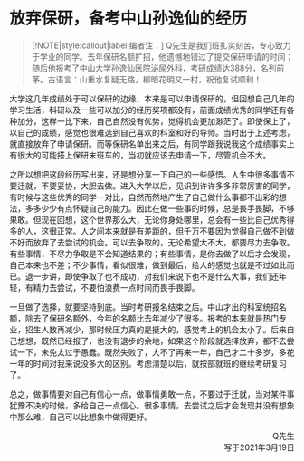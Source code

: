 # 放弃保研，备考中山孙逸仙的经历

> [!NOTE|style:callout|label:编者注：]
> Q先生是我们班扎实刻苦，专心致力于学业的同学。去年保研名额扩招，他遗憾地错过了提交保研申请的时间；随后他报考了中山大学孙逸仙医院泌尿外科，考研成绩达388分，名列前茅。古语言：山重水复疑无路，柳暗花明又一村，祝他复试顺利！

大学这几年成绩处于可以保研的边缘，本来是可以申请保研的，但回想自己几年的学习生活，科研以及一些可以加分的经历奖项都没有，前面成绩优秀的同学还有各种加分，这样一比下来，自己自然没有优势，觉得机会更加渺茫了。即使保上了，以自己的成绩，感觉也很难选到自己喜欢的科室和好的导师。当时出于上述考虑，就直接放弃了申请保研。而等保研名单出来之后，有同学跟我说我这个成绩事实上有很大的可能搭上保研末班车的，当初就应该去申请一下，尽管机会不大。

之所以想把这段经历写出来，还是想分享一下自己的一些感悟。人生中很多事情不要迁就，不要妥协，大胆去做。进入大学以后，见识到许许多多非常厉害的同学，有时候与这些优秀的同学一对比，自然而然地产生了自己做什么事都不出彩的想法，多多少少有点怀疑自己的能力。因此在做一些事的时候，总是畏手畏脚，不够果敢。但现在回想，这个世界那么大，无论你身处哪里，总会有一些比自己优秀得多的人，这很正常。人之间本来就是有差距的，但千万不要因为觉得自己做不到做不好而放弃了去尝试的机会。可以去争取的，无论希望大不大，都要尽力去争取。有些事情，不尽力争取是不会知道结果的；有些事情，是你去做了以后才会发现，自己本来也不差；不少事情，看似很难，做到最后，给人的感觉也就是不过如此而已。退一步讲，即使争取了也不成功，对我们来说下也不是什么大事，我们还年轻，有精力去尝试，不要怕浪费一点时间而畏手畏脚。

一旦做了选择，就要坚持到底。当时考研报名结束之后。中山才出的科室统招名额，除去了保研名额外，今年的名额比去年减少了很多。报考的本来就是热门专业，招生人数再减少，那时候压力真的是挺大的，感觉考上的机会太小了。后来自己想想，既然已经报了，也没有退步的余地，如果这个阶段就选择放弃，都不去尝试一下，未免太过于愚蠢。既然失败了，大不了再来一年，自己才二十多岁，多花一年的时间对我来说没多大的区别。考虑清楚以后，就按部就班的继续考研复习了。

总之，做事情要对自己有信心一点，做事情勇敢一点，不要过于迁就，当对某件事犹豫不决的时候，多给自己一点信心。很多事情，去尝试之后才会发现并没有想象中那么难，自己可以比想象中做得更好。

<p align="right">Q先生<br/>写于2021年3月19日</p>
